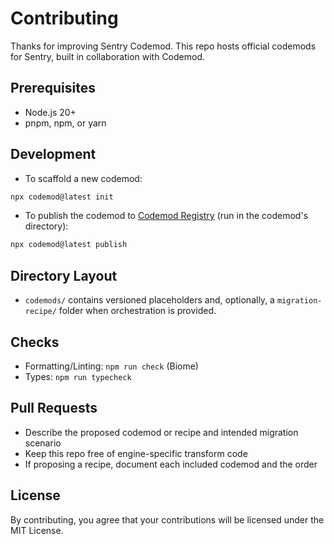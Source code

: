 # Contributing

Thanks for improving Sentry Codemod. This repo hosts official codemods for Sentry, built in collaboration with Codemod.

## Prerequisites

- Node.js 20+
- pnpm, npm, or yarn

## Development

- To scaffold a new codemod:

```bash
npx codemod@latest init
```

- To publish the codemod to [Codemod Registry](app.https://app.codemod.com/registry) (run in the codemod's directory):

```bash
npx codemod@latest publish
```

## Directory Layout

- `codemods/` contains versioned placeholders and, optionally, a `migration-recipe/` folder when orchestration is provided.

## Checks

- Formatting/Linting: `npm run check` (Biome)
- Types: `npm run typecheck`

## Pull Requests

- Describe the proposed codemod or recipe and intended migration scenario
- Keep this repo free of engine-specific transform code
- If proposing a recipe, document each included codemod and the order

## License

By contributing, you agree that your contributions will be licensed under the MIT License.
